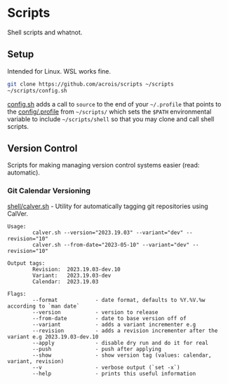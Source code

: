 # Scripts

Shell scripts and whatnot.

## Setup

Intended for Linux. WSL works fine.

```sh
git clone https://github.com/acrois/scripts ~/scripts
~/scripts/config.sh
```

[config.sh](./config.sh) adds a call to `source` to the end of your `~/.profile` that points to the [config/.profile](./config/.profile) from `~/scripts/` which sets the `$PATH` environmental variable to include `~/scripts/shell` so that you may clone and call shell scripts.

## Version Control

Scripts for making managing version control systems easier (read: automatic).

### Git Calendar Versioning

[shell/calver.sh](./shell/calver.sh) - Utility for automatically tagging git repositories using CalVer.

```
Usage:
        calver.sh --version="2023.19.03" --variant="dev" --revision="10"
        calver.sh --from-date="2023-05-10" --variant="dev" --revision="10"
 
Output tags:
        Revision:  2023.19.03-dev.10
        Variant:   2023.19.03-dev
        Calendar:  2023.19.03
 
Flags:
        --format            - date format, defaults to %Y.%V.%w according to `man date`
        --version           - version to release
        --from-date         - date to base version off of
        --variant           - adds a variant incrementer e.g 
        --revision          - adds a revision incrementer after the variant e.g 2023.19.03-dev.10
        --apply             - disable dry run and do it for real
        --push              - push after applying
        --show              - show version tag (values: calendar, variant, revision)
        --v                 - verbose output (`set -x`)
        --help              - prints this useful information
```
